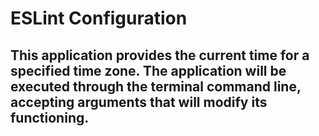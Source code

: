 # ESLint Configuration
## This application provides the current time for a specified time zone. The application will be executed through the terminal command line, accepting arguments that will modify its functioning.

